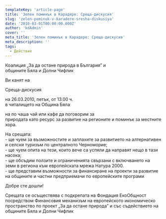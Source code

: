 ```yaml
---
templateKey: 'article-page'
title: 'Зелен поминък в Карадере: Среща-дискусия'
slug: 'zelen-pominuk-v-karadere-sresha-diskusiya'
date: '2010-03-01T00:00:00.000Z'
author: 'kdAdmin'
cover: ''
meta_title: 'Зелен поминък в Карадере: Среща-дискусия'
meta_description: ''
tags:
  - Действие
---
```


Коалиция „За да остане природа в България” и  
общините Бяла и Долни Чифлик

Ви канят на

Среща-дискусия

на 26.03.2010, петък, от 13.00 ч.  
в читалището на Община Бяла

на по чаша чай или кафе да поговорим за  
природата като ресурс за развитие на регионите и поминък за местните хора.

На срещата:  
\- ще чуем за възможностите и заплахите за развитието на алтернативен и селски туризъм по централното Черноморие;  
\- ще чуем опита на тези, които вече са успяли да направят нещо в тази насока;  
\- ще обсъдим ползите и ограниченията свързани с включването на земи в региона към европейската мрежа Натура 2000.  
\- ще представим възможности за финансиране на проекти за развитие на общините и частни предприемачи по европейските програми

Добре сте дошли!

Срещата се осъществява с подкрепата на Фондация ЕкоОбщност посредством Финансовия механизъм на европейското икономическо пространство по проект „За да остане природа” и със съдействието на общините Бяла и Долни Чифлик

